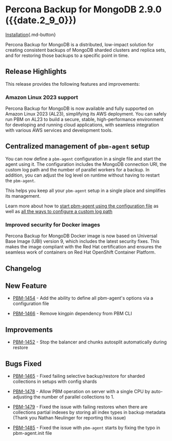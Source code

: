 # Percona Backup for MongoDB 2.9.0 ({{date.2_9_0}})

[Installation](../installation.md){.md-button}


Percona Backup for MongoDB is a distributed, low-impact solution for creating consistent backups of MongoDB sharded clusters and replica sets, and for restoring those backups to a specific point in time.

## Release Highlights

This release provides the following features and improvements:

### Amazon Linux 2023 support

Percona Backup for MongoDB is now available and fully supported on Amazon Linux 2023 (AL23), simplifying its AWS deployment. You can safely run PBM on AL23 to build a secure, stable, high-performance environment for developing and running cloud applications, with seamless integration with various AWS services and development tools. 

## Centralized management of `pbm-agent` setup

You can now define a `pbm-agent` configuration in a single file and start the agent using it. The configuration includes the MongoDB connection URI, the custom log path and the number of parallel workers for a backup. In addition, you can adjust the log level on runtime without having to restart the `pbm-agent`.

This helps you keep all your `pbm-agent` setup in a single place and simplifies its management. 

Learn more about how to [start pbm-agent using the configuration file](../manage/start-agent-with-config.md) as well as [all the ways to configure a custom log path](../manage/logpath.md)

### Improved security for Docker images

Percona Backup for MongoDB Docker image is now based on Universal Base Image (UBI) version 9, which includes the latest security fixes. This makes the image compliant with the Red Hat certification and ensures the seamless work of containers on Red Hat OpenShift Container Platform.


## Changelog


## New Feature

* [PBM-1454](https://perconadev.atlassian.net/browse/PBM-1454) - Add the ability to define all pbm-agent's options via a configuration file

* [PBM-1466](https://perconadev.atlassian.net/browse/PBM-1466) - Remove kingpin dependency from PBM CLI

## Improvements

* [PBM-1452](https://perconadev.atlassian.net/browse/PBM-1452) - Stop the balancer and chunks autosplit automatically during restore

## Bugs Fixed

* [PBM-1465](https://perconadev.atlassian.net/browse/PBM-1465) - Fixed failing selective backup/restore for sharded collections in setups with config shards

* [PBM-1478](https://perconadev.atlassian.net/browse/PBM-1478) - Allow PBM operation on server with a single CPU by auto-adjusting the number of parallel collections to 1.

* [PBM-1479](https://perconadev.atlassian.net/browse/PBM-1479) - Fixed the issue with failing restores when there are collections partial indexes by  storing all index types in backup metadata (Thank you Nathan Neulinger for reporting this issue)

* [PBM-1485](https://perconadev.atlassian.net/browse/PBM-1485) - Fixed the issue with `pbm-agent` starts by fixing the typo in pbm-agent.init file



